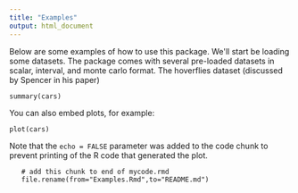 ```yaml
---
title: "Examples"
output: html_document
---
```


Below are some examples of how to use this package. We'll start be loading some datasets. The package comes with several pre-loaded datasets in scalar, interval, and monte carlo format. The hoverflies dataset (discussed by Spencer in his paper)

```{r}
summary(cars)
```

You can also embed plots, for example:

```{r, echo=FALSE}
plot(cars)
```

Note that the `echo = FALSE` parameter was added to the code chunk to prevent printing of the R code that generated the plot.


```{r, include=FALSE}
   # add this chunk to end of mycode.rmd
   file.rename(from="Examples.Rmd",to="README.md")
```
